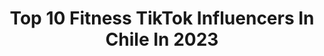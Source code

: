 ---
title: Top 10 Fitness TikTok Influencers In Chile In 2023
description: >-
  Find top fitness TikTok influencers in Chile in 2023. Most popular hashtags: #parati #fyp #fitness #viral.
platform: TikTok
hits: 21
text_top: Analyze the top-rated TikTok profiles on inBeat.
text_bottom: Our database aggregates 21 TikTok influencers like this in Chile for you to connect with.
profiles:
  - username: "valevidalacevedo"
    fullname: >-
      Vale Vidal Acevedo
    bio: >-
      Pastry Chef 🍰🧁 Profesora de Pastelería 👩🏽‍🍳 Fitness 💪 🏋️
    location: "Chile"
    followers: 212000
    engagement: 912
    commentsToLikes: 0.014477
    id: ckcv00g0mmzu80j23bopdqnjg
    verified: false
    hashtags: "#tiktokchile, #tiktokchef, #pasteler, #dest"
  - username: "reyalcalde"
    fullname: >-
      ReyAlcalde
    bio: >-
      Actor / Entretenedor / Lifestyle & Fitness Youtuber "BE REAL OR BE GONE"
    location: "Chile"
    followers: 280800
    engagement: 764
    commentsToLikes: 0.009019
    id: ckdc30zrqg8480j23uyx22mdw
    verified: true
    hashtags: "#fyp, #reyalcalde, #reyconfesiones, #viral"
  - username: "kukopacheco"
    fullname: >-
      KUKO
    bio: >-
      📷 Instagram : "Kukopacheco " 📍Melipilla Meta 20k 😛😝 Ceo en “Cuatico no”
    location: "Chile"
    followers: 19700
    engagement: 1158
    commentsToLikes: 0.131412
    id: ckdcjj9zqlfoe0j23i14ziowg
    verified: false
    hashtags: "#yoenlafiesta, #parati, #respuesta, #fyp"
  - username: "brakone"
    fullname: >-
      Mauricio Idrogo
    bio: >-
      -Comedia 😁 -Deporte 💪🏻 -Baile 🕺🏻 -GamerPC 🖥️
    location: "Chile"
    followers: 156100
    engagement: 1211
    commentsToLikes: 0.027363
    id: ckc8v2dvdho7b0j23dxzfxbmw
    verified: false
    hashtags: "#fitnessmodels, #humor, #parati, #viral"
  - username: "ignafitness"
    fullname: >-
      Ignafitness
    bio: >-
      Siganme en instagram @Ignacio.cardenasfit 🐺👈🏽 Coach online 🦾🔥 Personal trai
    location: "Chile"
    followers: 180400
    engagement: 954
    commentsToLikes: 0.018664
    id: ckace937qlq030i784g4u1g8h
    verified: false
    hashtags: "#aesthetic, #gymlover, #fyp, #parati"
  - username: ".camilapaz"
    fullname: >-
      Camila Paz
    bio: >-
      🏋️‍♀️🌎✈️ Lash artist 🇨🇱 Nail artist @ame__belle
    location: "Chile"
    followers: 26500
    engagement: 646
    commentsToLikes: 0.029714
    id: ckcjk35oydpsg0j231t8tqata
    verified: false
    hashtags: "#chiste, #viral, #fitgirl, #enunminuto"
  - username: "conanobregon"
    fullname: >-
      Coach Conan
    bio: >-
      Preparador Físico 🏋️ aprende sobre entrenamiento 🤓 quieres entrenar conmigo?⬇
    location: "Chile"
    followers: 19500
    engagement: 523
    commentsToLikes: 0.053216
    id: ckcv1og54nrz90j23sd75vb1z
    verified: false
    hashtags: "#gluteos, #aumentomuscular, #entrenamiento, #crossfit"
  - username: "le_petit_le_puff"
    fullname: >-
      Le Petit Le Puff
    bio: >-
      Aguántenme mientras no salgo de casa🤷🏻‍♂️ Diseño de moda y tik toks muy gays☄️
    location: "Chile"
    followers: 2425
    engagement: 1386
    commentsToLikes: 0.040800
    id: ckbffubr4aqy30j23v08jg60r
    verified: false
    hashtags: "#model, #runway, #lgbt, #gay"
  - username: "marcoarayar"
    fullname: >-
      Marco Antonio Araya 
    bio: >-
      De Chile pal mundo 🇨🇱
    location: "Chile"
    followers: 2664
    engagement: 780
    commentsToLikes: 0.043232
    id: cka0om4z44gkl0i78f4bzjdjo
    verified: false
    hashtags: "#fashion, #nyc, #dise, #pedreria"
  - username: "sebadreams"
    fullname: >-
      SebaDreams
    bio: >-
      META 100K ayúdame ❤️ Sígueme en TWITCH! ⬇️
    location: "Chile"
    followers: 91500
    engagement: 1519
    commentsToLikes: 0.015109
    id: ckb9c17viyog90j23c9i5dlhg
    verified: false
    hashtags: "#fyp, #foryou, #foryoupage, #lentejas"
---